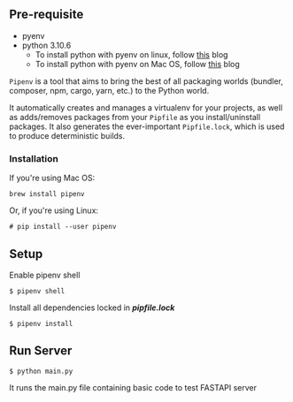 ## Pre-requisite

- pyenv
- python 3.10.6
    - To install python with pyenv on linux, follow [this](https://devcamp.com/trails/development-environments/campsites/python-development-environment/guides/how-to-install-work-pipenv-linux) blog
    - To install python with pyenv on Mac OS, follow [this](https://codinggear.blog/how-to-install-fastapi-on-computer-using-pip/) blog

`Pipenv` is a tool that aims to bring the best of all packaging worlds
(bundler, composer, npm, cargo, yarn, etc.) to the Python world.

It automatically creates and manages a virtualenv for your projects, as
well as adds/removes packages from your `Pipfile` as you
install/uninstall packages. It also generates the ever-important
`Pipfile.lock`, which is used to produce deterministic builds.

### Installation
If you\'re using Mac OS:

    brew install pipenv
    
Or, if you\'re using Linux:

    # pip install --user pipenv
## Setup

Enable pipenv shell

    $ pipenv shell

Install all dependencies locked in ***pipfile.lock***

    $ pipenv install
## Run Server

    $ python main.py 
    
   It runs the main.py file containing basic code to test FASTAPI server
